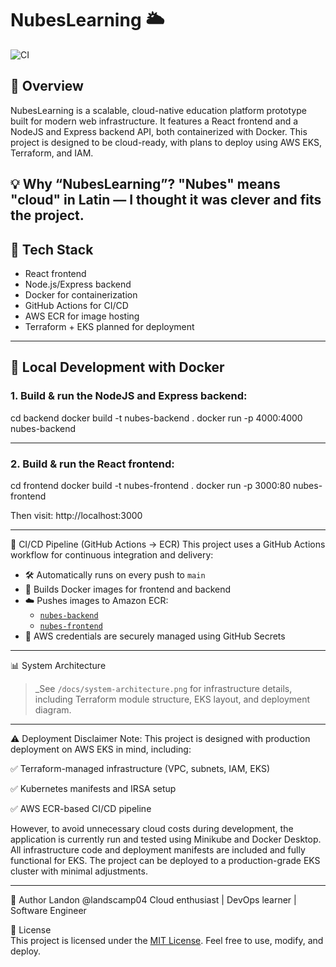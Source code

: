 # NubesLearning 🌥️

![CI](https://github.com/landscamp04/NubesLearning/actions/workflows/deploy.yml/badge.svg)

## 🚀 Overview

NubesLearning is a scalable, cloud-native education platform prototype built for modern web infrastructure. It features a React frontend and a NodeJS and Express backend API, both containerized with Docker. This project is designed to be cloud-ready, with plans to deploy using AWS EKS, Terraform, and IAM.

💡 Why “NubesLearning”?
"Nubes" means "cloud" in Latin — I thought it was clever and fits the project.
---

## 🧱 Tech Stack
- React frontend
- Node.js/Express backend
- Docker for containerization
- GitHub Actions for CI/CD
- AWS ECR for image hosting
- Terraform + EKS planned for deployment

---

## 🐳 Local Development with Docker

### 1. Build & run the NodeJS and Express backend:

cd backend
docker build -t nubes-backend .
docker run -p 4000:4000 nubes-backend

---

### 2. Build & run the React frontend:

  cd frontend
  docker build -t nubes-frontend .
  docker run -p 3000:80 nubes-frontend
  
Then visit: http://localhost:3000

---

🔁 CI/CD Pipeline (GitHub Actions → ECR)
This project uses a GitHub Actions workflow for continuous integration and delivery:

- 🛠️ Automatically runs on every push to `main`
- 🐳 Builds Docker images for frontend and backend
- ☁️ Pushes images to Amazon ECR:
  - [`nubes-backend`](https://console.aws.amazon.com/ecr/repositories/nubes-backend)
  - [`nubes-frontend`](https://console.aws.amazon.com/ecr/repositories/nubes-frontend)
- 🔐 AWS credentials are securely managed using GitHub Secrets

---

📊 System Architecture
> _See `/docs/system-architecture.png` for infrastructure details, including Terraform module structure, EKS layout, and deployment diagram.

---

⚠️ Deployment Disclaimer
Note: This project is designed with production deployment on AWS EKS in mind, including:

✅ Terraform-managed infrastructure (VPC, subnets, IAM, EKS)

✅ Kubernetes manifests and IRSA setup

✅ AWS ECR-based CI/CD pipeline

However, to avoid unnecessary cloud costs during development, the application is currently run and tested using Minikube and Docker Desktop. All infrastructure code and deployment manifests are included and fully functional for EKS. The project can be deployed to a production-grade EKS cluster with minimal adjustments.

---

🧠 Author
Landon @landscamp04
Cloud enthusiast | DevOps learner | Software Engineer

📄 License  
This project is licensed under the [MIT License](LICENSE). Feel free to use, modify, and deploy.

